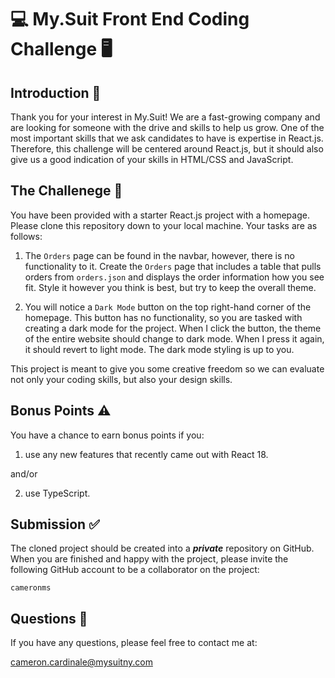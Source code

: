 # 💻 My.Suit Front End Coding Challenge 🖥️

## Introduction 👋

Thank you for your interest in My.Suit! We are a fast-growing company and are looking for someone with the drive and skills to help us grow. One of the most important skills that we ask candidates to have is expertise in React.js. Therefore, this challenge will be centered around React.js, but it should also give us a good indication of your skills in HTML/CSS and JavaScript.

## The Challenege 🏁

You have been provided with a starter React.js project with a homepage. Please clone this repository down to your local machine. Your tasks are as follows:

1. The `Orders` page can be found in the navbar, however, there is no functionality to it. Create the `Orders` page that includes a table that pulls orders from `orders.json` and displays the order information how you see fit. Style it however you think is best, but try to keep the overall theme.

2. You will notice a `Dark Mode` button on the top right-hand corner of the homepage. This button has no functionality, so you are tasked with creating a dark mode for the project. When I click the button, the theme of the entire website should change to dark mode. When I press it again, it should revert to light mode. The dark mode styling is up to you.

This project is meant to give you some creative freedom so we can evaluate not only your coding skills, but also your design skills.

## Bonus Points ⚠️

You have a chance to earn bonus points if you:

1. use any new features that recently came out with React 18.

and/or

2. use TypeScript.

## Submission ✅

The cloned project should be created into a **_private_** repository on GitHub. When you are finished and happy with the project, please invite the following GitHub account to be a collaborator on the project:

`cameronms`

## Questions 💭

If you have any questions, please feel free to contact me at:

cameron.cardinale@mysuitny.com
